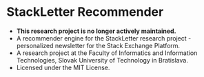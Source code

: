 # StackLetter Recommender

- **This research project is no longer actively maintained.**
- A recommender engine for the StackLetter research project - personalized newsletter for the Stack Exchange Platform.
- A research project at the Faculty of Informatics and Information Technologies, Slovak University of Technology in Bratislava.
- Licensed under the MIT License.
